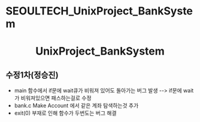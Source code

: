 # SEOULTECH_UnixProject_BankSystem


<center><h1>UnixProject_BankSystem</h1></center>




## 수정1차(정승진)
  - main 함수에서 if문에 wait큐가 비워져 있어도 돌아가는 버그 발생 --> if문에 wait가 비워져있으면 패스하는걸로 수정
  - bank.c Make Account 에서 같은 계좌 탐색하는것 추가
  - exit(0) 부재로 인해 함수가 두번도는 버그 해결
